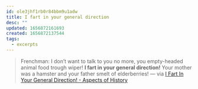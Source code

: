```yaml
---
id: ole3jhf1rb0r84bbm9u1adw
title: I fart in your general direction
desc: ""
updated: 1656872161693
created: 1656872137544
tags:
  - excerpts
---
```


> Frenchman: I don’t want to talk to you no more, you empty-headed animal food trough wiper! **I fart in your general direction!** Your mother was a hamster and your father smelt of elderberries! — via [I Fart In Your General Direction! - Aspects of History](https://aspectsofhistory.com/i-fart-in-your-general-direction/)
